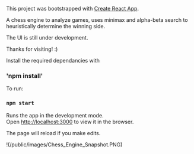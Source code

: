 This project was bootstrapped with [Create React App](https://github.com/facebook/create-react-app).

A chess engine to analyze games, uses minimax and alpha-beta search to heuristically determine the winning side.

The UI is still under development.

Thanks for visiting! :) 

Install the required dependancies with
### 'npm install'
To run:
### `npm start`

Runs the app in the development mode.<br />
Open [http://localhost:3000](http://localhost:3000) to view it in the browser.

The page will reload if you make edits.<br />

!(/public/images/Chess_Engine_Snapshot.PNG)
